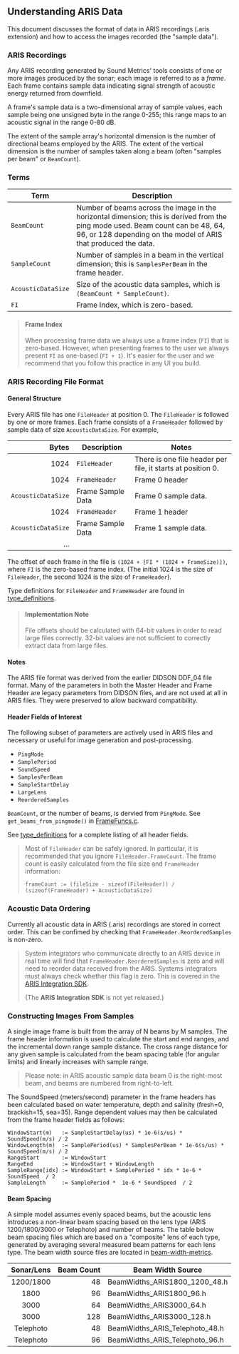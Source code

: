 ## Understanding ARIS Data

This document discusses the format of data in ARIS recordings (.aris extension) and how to
access the images recorded (the "sample data").

### ARIS Recordings

Any ARIS recording generated by Sound Metrics' tools consists of one or
more images produced by the sonar; each image is referred to as a *frame*. Each
frame contains sample data indicating signal strength of acoustic energy
returned from downfield.

A frame's sample data is a two-dimensional array of sample values,
each sample being one unsigned byte in the range 0-255; this range maps
to an acoustic signal in the range 0-80 dB.

The extent of the sample array's horizontal dimension is the number of
directional beams employed by the ARIS.
The extent of the vertical dimension is the number of samples
taken along a beam (often "samples per beam" or `BeamCount`).

### Terms

| Term | Description |
| ----- | ----- |
| `BeamCount`  | Number of beams across the image in the horizontal dimension; this is derived from the ping mode used. Beam count can be 48, 64, 96, or 128 depending on the model of ARIS that produced the data. |
| `SampleCount`| Number of samples in a beam in the vertical dimension; this is `SamplesPerBeam` in the frame header.
| `AcousticDataSize`  | Size of the acoustic data samples, which is `(BeamCount * SampleCount)`. |
| `FI` | Frame Index, which is zero-based.

> #### Frame Index
> When processing frame data we always use a frame index (`FI`) that is zero-based.
> However, when presenting frames to the user we always present `FI` as one-based
> (`FI + 1`).
> It's easier for the user and we recommend that you follow this practice in any UI
> you build.  

### ARIS Recording File Format

#### General Structure

Every ARIS file has one `FileHeader` at position 0.
The `FileHeader` is followed by one or more frames.
Each frame consists of a `FrameHeader` followed by sample
data of size `AcousticDataSize`. For example,

| Bytes | Description | Notes |
| -----: | ----- | ----- |
| 1024 | `FileHeader` | There is one file header per file, it starts at position 0. |
| 1024 | `FrameHeader` | Frame 0 header |
| `AcousticDataSize` | Frame Sample Data | Frame 0 sample data.
| 1024 | `FrameHeader` | Frame 1 header |
| `AcousticDataSize` | Frame Sample Data | Frame 1 sample data.
| ... | | | |

The offset of each frame in the file is
`(1024 + [FI * (1024 + FrameSize)])`,
where `FI` is the zero-based frame index.
(The initial 1024 is the size of `FileHeader`,
the second 1024 is the size of `FrameHeader`). 

Type definitions for `FileHeader` and `FrameHeader` are found in
[type_definitions](https://github.com/SoundMetrics/aris-file-sdk/tree/master/type_definitions).

> #### Implementation Note
> File offsets should be calculated with 64-bit values 
in order to read large files correctly. 32-bit values are not
sufficient to correctly extract data from large files.

#### Notes

The ARIS file format was derived from the earlier DIDSON DDF_04 
file format. 
Many of the parameters in both the Master Header and Frame Header 
are legacy parameters from DIDSON files, and are not used at all 
in ARIS files. 
They were preserved to allow backward compatibility. 

#### Header Fields of Interest

The following subset of parameters are actively used in ARIS files 
and necessary or useful for image generation and post-processing.

* `PingMode`
* `SamplePeriod`
* `SoundSpeed`
* `SamplesPerBeam`
* `SampleStartDelay`
* `LargeLens`
* `ReorderedSamples`

`BeamCount`, or the number of beams, is dervied from `PingMode`.
See `get_beams_from_pingmode()` in
[FrameFuncs.c](https://github.com/SoundMetrics/aris-file-sdk/blob/master/common-code/FrameFuncs.c).

See
[type_definitions](https://github.com/SoundMetrics/aris-file-sdk/tree/master/type_definitions)
for a complete
listing of all header fields.

> Most of `FileHeader` can be safely ignored. In particular, it is recommended that you
> ignore `FileHeader.FrameCount`. The frame count is easily calculated from the file
> size and `FrameHeader` information:
> ```
> frameCount := (fileSize - sizeof(FileHeader)) / (sizeof(FrameHeader) + AcousticDataSize)
> ```

### Acoustic Data Ordering

Currently all acoustic data in ARIS (.aris) recordings
are stored in correct order.
This can be confimed by checking that `FrameHeader.ReorderedSamples`
is non-zero.

> System integrators who communicate directly to an ARIS device
> in real time will find that `FrameHeader.ReorderedSamples`
> is zero and will need to reorder data received from the
> ARIS. Systems integrators must always check whether this flag
> is zero. This is covered in the
> [ARIS Integration SDK](https://github.com/SoundMetrics/aris-integration-sdk).
>
> (The **ARIS Integration SDK** is not yet released.)

### Constructing Images From Samples

A single image frame is built from the array of N beams by M samples.
The frame header information is used to calculate the start and end
ranges, and the incremental down range sample distance.
The cross range distance for any given sample is calculated from the
beam spacing table (for angular limits) and linearly increases with
sample range.

> Please note: in ARIS acoustic sample data beam 0 is the right-most
> beam, and beams are numbered from right-to-left.

The SoundSpeed (meters/second) parameter in the frame headers has been
calculated based on water temperature, depth and salinity
(fresh=0, brackish=15, sea=35).
Range dependent values may then be calculated from the frame header
fields as follows:

```
WindowStart(m)   := SampleStartDelay(us) * 1e-6(s/us) * SoundSpeed(m/s) / 2
WindowLength(m)  := SamplePeriod(us) * SamplesPerBeam * 1e-6(s/us) * SoundSpeed(m/s) / 2
RangeStart       := WindowStart
RangeEnd         := WindowStart + WindowLength
SampleRange[idx] := WindowStart + SamplePeriod * idx * 1e-6 * SoundSpeed  / 2
SampleLength     := SamplePeriod *  1e-6 * SoundSpeed  / 2
```

#### Beam Spacing

A simple model assumes evenly spaced beams, but the acoustic lens
introduces a non-linear beam spacing based on the lens type
(ARIS 1200/1800/3000 or Telephoto) and number of beams.
The table below beam spacing files which are based on a
"composite" lens of each type, generated by averaging several
measured beam patterns for each lens type. The beam width source files
are located in
[beam-width-metrics](https://github.com/SoundMetrics/aris-file-sdk/tree/master/beam-width-metrics).

| Sonar/Lens | Beam Count | Beam Width Source |
| :-----:   | -----: | ----- |
| 1200/1800 | 48  | BeamWidths_ARIS1800_1200_48.h |
| 1800      | 96  | BeamWidths_ARIS1800_96.h |
| 3000      | 64  | BeamWidths_ARIS3000_64.h |
| 3000      | 128 | BeamWidths_ARIS3000_128.h |
| Telephoto | 48  | BeamWidths_ARIS_Telephoto_48.h |
| Telephoto | 96  | BeamWidths_ARIS_Telephoto_96.h |

